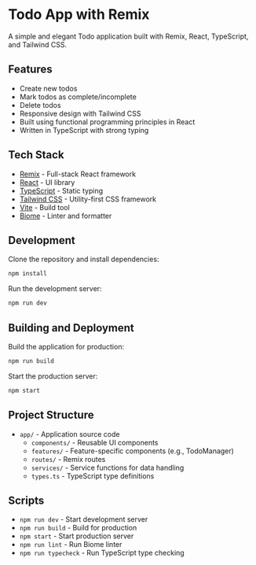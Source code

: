 # Todo App with Remix

A simple and elegant Todo application built with Remix, React, TypeScript, and Tailwind CSS.

## Features

- Create new todos
- Mark todos as complete/incomplete 
- Delete todos
- Responsive design with Tailwind CSS
- Built using functional programming principles in React
- Written in TypeScript with strong typing

## Tech Stack

- [Remix](https://remix.run/) - Full-stack React framework
- [React](https://reactjs.org/) - UI library
- [TypeScript](https://www.typescriptlang.org/) - Static typing
- [Tailwind CSS](https://tailwindcss.com/) - Utility-first CSS framework
- [Vite](https://vitejs.dev/) - Build tool
- [Biome](https://biomejs.dev/) - Linter and formatter

## Development

Clone the repository and install dependencies:

```sh
npm install
```

Run the development server:

```sh
npm run dev
```

## Building and Deployment

Build the application for production:

```sh
npm run build
```

Start the production server:

```sh
npm start
```

## Project Structure

- `app/` - Application source code
  - `components/` - Reusable UI components
  - `features/` - Feature-specific components (e.g., TodoManager)
  - `routes/` - Remix routes
  - `services/` - Service functions for data handling
  - `types.ts` - TypeScript type definitions

## Scripts

- `npm run dev` - Start development server
- `npm run build` - Build for production
- `npm start` - Start production server
- `npm run lint` - Run Biome linter
- `npm run typecheck` - Run TypeScript type checking
